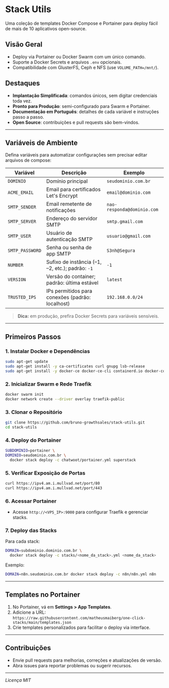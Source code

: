 # Stack Utils

Uma coleção de templates Docker Compose e Portainer para deploy fácil de mais de 10 aplicativos open-source.

## Visão Geral
- Deploy via Portainer ou Docker Swarm com um único comando.
- Suporte a Docker Secrets e arquivos `.env` opcionais.
- Compatibilidade com GlusterFS, Ceph e NFS (use `VOLUME_PATH=/mnt/`).

## Destaques
- **Implantação Simplificada**: comandos únicos, sem digitar credenciais toda vez.
- **Pronto para Produção**: semi-configurado para Swarm e Portainer.
- **Documentação em Português**: detalhes de cada variável e instruções passo a passo.
- **Open Source**: contribuições e pull requests são bem-vindos.

---

## Variáveis de Ambiente
Defina variáveis para automatizar configurações sem precisar editar arquivos de compose:

| Variável       | Descrição                                                         | Exemplo                         |
| -------------- | ----------------------------------------------------------------- | ------------------------------- |
| `DOMINIO`      | Domínio principal                                                 | `seudominio.com.br`             |
| `ACME_EMAIL`   | Email para certificados Let's Encrypt                              | `email@dominio.com`             |
| `SMTP_SENDER`  | Email remetente de notificações                                   | `nao-responda@dominio.com`      |
| `SMTP_SERVER`  | Endereço do servidor SMTP                                         | `smtp.gmail.com`                |
| `SMTP_USER`    | Usuário de autenticação SMTP                                      | `usuario@gmail.com`             |
| `SMTP_PASSWORD`| Senha ou senha de app SMTP                                        | `S3nh@Segura`                   |
| `NUMBER`       | Sufixo de instância (–1, –2, etc.); padrão: `-1`                 | `-1`                            |
| `VERSION`      | Versão do container; padrão: última estável                       | `latest`                        |
| `TRUSTED_IPS`  | IPs permitidos para conexões (padrão: localhost)                  | `192.168.0.0/24`                |

> **Dica:** em produção, prefira Docker Secrets para variáveis sensíveis.

---

## Primeiros Passos

### 1. Instalar Docker e Dependências
```bash
sudo apt-get update
sudo apt-get install -y ca-certificates curl gnupg lsb-release
sudo apt-get install -y docker-ce docker-ce-cli containerd.io docker-compose-plugin
```

### 2. Inicializar Swarm e Rede Traefik
```bash
docker swarm init
docker network create --driver overlay traefik-public
```

### 3. Clonar o Repositório
```bash
git clone https://github.com/bruno-growthsales/stack-utils.git
cd stack-utils
```

### 4. Deploy do Portainer
```bash
SUBDOMINIO=portainer \
DOMINIO=seudominio.com.br \
  docker stack deploy -c chatwoot/portainer.yml superstack
```

### 5. Verificar Exposição de Portas
```bash
curl https://ipv4.am.i.mullvad.net/port/80
curl https://ipv4.am.i.mullvad.net/port/443
```

### 6. Acessar Portainer
- Acesse `http://<VPS_IP>:9000` para configurar Traefik e gerenciar stacks.

### 7. Deploy das Stacks
Para cada stack:
```bash
DOMAIN=subdominio.dominio.com.br \
  docker stack deploy -c stacks/<nome_da_stack>.yml <nome_da_stack>
```
Exemplo:
```bash
DOMAIN=n8n.seudominio.com.br docker stack deploy -c n8n/n8n.yml n8n
```

---

## Templates no Portainer
1. No Portainer, vá em **Settings > App Templates**.
2. Adicione a URL:
   `https://raw.githubusercontent.com/matheusmaiberg/one-click-stacks/main/templates.json`
3. Crie templates personalizados para facilitar o deploy via interface.

---

## Contribuições
- Envie pull requests para melhorias, correções e atualizações de versão.
- Abra issues para reportar problemas ou sugerir recursos.

---

*Licença MIT*
